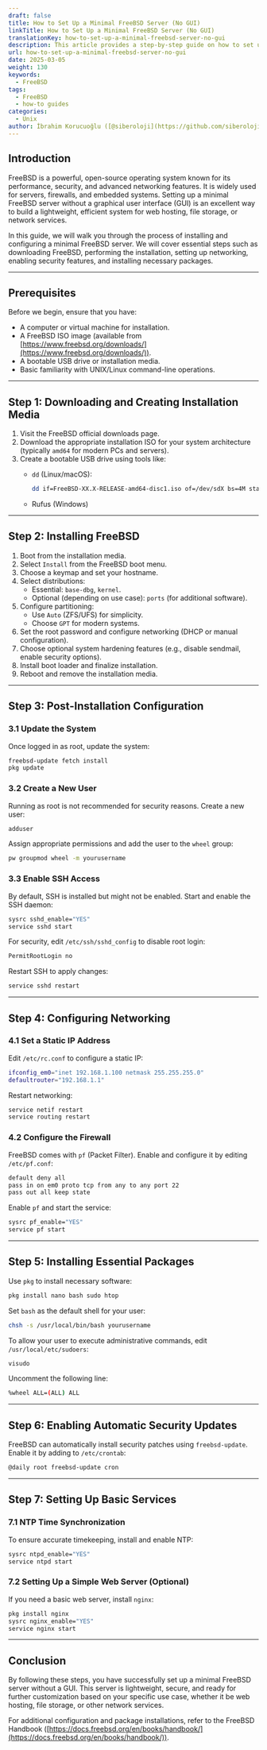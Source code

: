 ```yaml
---
draft: false
title: How to Set Up a Minimal FreeBSD Server (No GUI)
linkTitle: How to Set Up a Minimal FreeBSD Server (No GUI)
translationKey: how-to-set-up-a-minimal-freebsd-server-no-gui
description: This article provides a step-by-step guide on how to set up a minimal FreeBSD server without a graphical user interface (GUI).
url: how-to-set-up-a-minimal-freebsd-server-no-gui
date: 2025-03-05
weight: 130
keywords:
  - FreeBSD
tags:
  - FreeBSD
  - how-to guides
categories:
  - Unix
author: İbrahim Korucuoğlu ([@siberoloji](https://github.com/siberoloji))
---
```

## Introduction

FreeBSD is a powerful, open-source operating system known for its performance, security, and advanced networking features. It is widely used for servers, firewalls, and embedded systems. Setting up a minimal FreeBSD server without a graphical user interface (GUI) is an excellent way to build a lightweight, efficient system for web hosting, file storage, or network services.

In this guide, we will walk you through the process of installing and configuring a minimal FreeBSD server. We will cover essential steps such as downloading FreeBSD, performing the installation, setting up networking, enabling security features, and installing necessary packages.

---

## Prerequisites

Before we begin, ensure that you have:

- A computer or virtual machine for installation.
- A FreeBSD ISO image (available from [https://www.freebsd.org/downloads/](https://www.freebsd.org/downloads/)).
- A bootable USB drive or installation media.
- Basic familiarity with UNIX/Linux command-line operations.

---

## Step 1: Downloading and Creating Installation Media

1. Visit the FreeBSD official downloads page.
2. Download the appropriate installation ISO for your system architecture (typically `amd64` for modern PCs and servers).
3. Create a bootable USB drive using tools like:
   - `dd` (Linux/macOS):

     ```sh
     dd if=FreeBSD-XX.X-RELEASE-amd64-disc1.iso of=/dev/sdX bs=4M status=progress
     ```

   - Rufus (Windows)

---

## Step 2: Installing FreeBSD

1. Boot from the installation media.
2. Select `Install` from the FreeBSD boot menu.
3. Choose a keymap and set your hostname.
4. Select distributions:
   - Essential: `base-dbg`, `kernel`.
   - Optional (depending on use case): `ports` (for additional software).
5. Configure partitioning:
   - Use `Auto` (ZFS/UFS) for simplicity.
   - Choose `GPT` for modern systems.
6. Set the root password and configure networking (DHCP or manual configuration).
7. Choose optional system hardening features (e.g., disable sendmail, enable security options).
8. Install boot loader and finalize installation.
9. Reboot and remove the installation media.

---

## Step 3: Post-Installation Configuration

### 3.1 Update the System

Once logged in as root, update the system:

```sh
freebsd-update fetch install
pkg update
```

### 3.2 Create a New User

Running as root is not recommended for security reasons. Create a new user:

```sh
adduser
```

Assign appropriate permissions and add the user to the `wheel` group:

```sh
pw groupmod wheel -m yourusername
```

### 3.3 Enable SSH Access

By default, SSH is installed but might not be enabled. Start and enable the SSH daemon:

```sh
sysrc sshd_enable="YES"
service sshd start
```

For security, edit `/etc/ssh/sshd_config` to disable root login:

```sh
PermitRootLogin no
```

Restart SSH to apply changes:

```sh
service sshd restart
```

---

## Step 4: Configuring Networking

### 4.1 Set a Static IP Address

Edit `/etc/rc.conf` to configure a static IP:

```sh
ifconfig_em0="inet 192.168.1.100 netmask 255.255.255.0"
defaultrouter="192.168.1.1"
```

Restart networking:

```sh
service netif restart
service routing restart
```

### 4.2 Configure the Firewall

FreeBSD comes with `pf` (Packet Filter). Enable and configure it by editing `/etc/pf.conf`:

```sh
default deny all
pass in on em0 proto tcp from any to any port 22
pass out all keep state
```

Enable `pf` and start the service:

```sh
sysrc pf_enable="YES"
service pf start
```

---

## Step 5: Installing Essential Packages

Use `pkg` to install necessary software:

```sh
pkg install nano bash sudo htop
```

Set `bash` as the default shell for your user:

```sh
chsh -s /usr/local/bin/bash yourusername
```

To allow your user to execute administrative commands, edit `/usr/local/etc/sudoers`:

```sh
visudo
```

Uncomment the following line:

```sh
%wheel ALL=(ALL) ALL
```

---

## Step 6: Enabling Automatic Security Updates

FreeBSD can automatically install security patches using `freebsd-update`.
Enable it by adding to `/etc/crontab`:

```sh
@daily root freebsd-update cron
```

---

## Step 7: Setting Up Basic Services

### 7.1 NTP Time Synchronization

To ensure accurate timekeeping, install and enable NTP:

```sh
sysrc ntpd_enable="YES"
service ntpd start
```

### 7.2 Setting Up a Simple Web Server (Optional)

If you need a basic web server, install `nginx`:

```sh
pkg install nginx
sysrc nginx_enable="YES"
service nginx start
```

---

## Conclusion

By following these steps, you have successfully set up a minimal FreeBSD server without a GUI. This server is lightweight, secure, and ready for further customization based on your specific use case, whether it be web hosting, file storage, or other network services.

For additional configuration and package installations, refer to the FreeBSD Handbook ([https://docs.freebsd.org/en/books/handbook/](https://docs.freebsd.org/en/books/handbook/)).
